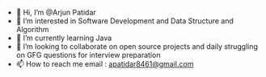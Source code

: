 - 👋 Hi, I’m @Arjun Patidar
- 👀 I’m interested in Software Development and Data Structure and Algorithm
- 🌱 I’m currently learning Java 
- 💞️ I’m looking to collaborate on open source projects and daily struggling on GFG questions for interview preparation
- 📫 How to reach me email : apatidar8461@gmail.com

<!---
arjunpatidar23/arjunpatidar23 is a ✨ special ✨ repository because its `README.md` (this file) appears on your GitHub profile.
You can click the Preview link to take a look at your changes.
--->
